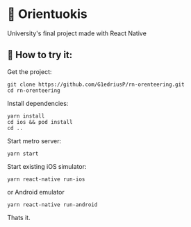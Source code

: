 # 🙉 Orientuokis
University's final project made with React Native

## 👀 How to try it:

Get the project:

```
git clone https://github.com/G1edriusP/rn-orenteering.git
cd rn-orenteering

```

Install dependencies:

```
yarn install
cd ios && pod install
cd ..

```

Start metro server:

```
yarn start

```

Start existing iOS simulator:

```
yarn react-native run-ios

```

or Android emulator

```
yarn react-native run-android

```

Thats it.
